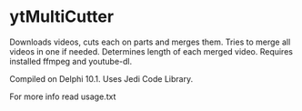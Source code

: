 # ytMultiCutter
Downloads videos, cuts each on parts and merges them.  Tries to merge all videos in one if needed. Determines length of each merged video.
Requires installed ffmpeg and youtube-dl.

Compiled on Delphi 10.1. Uses Jedi Code Library.

For more info read usage.txt
